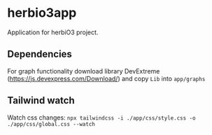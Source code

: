 # herbio3app
 Application for herbiO3 project.

## Dependencies
For graph functionality download library DevExtreme (https://js.devexpress.com/Download/) and copy `Lib` into `app/graphs`

## Tailwind watch
Watch css changes: ```npx tailwindcss -i ./app/css/style.css -o ./app/css/global.css --watch```
